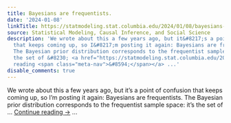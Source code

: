 ```yaml
---
title: Bayesians are frequentists.
date: '2024-01-08'
linkTitle: https://statmodeling.stat.columbia.edu/2024/01/08/bayesians-are-frequentists-2/
source: Statistical Modeling, Causal Inference, and Social Science
description: 'We wrote about this a few years ago, but it&#8217;s a point of confusion
  that keeps coming up, so I&#8217;m posting it again: Bayesians are frequentists.
  The Bayesian prior distribution corresponds to the frequentist sample space: it’s
  the set of &#8230; <a href="https://statmodeling.stat.columbia.edu/2024/01/08/bayesians-are-frequentists-2/">Continue
  reading <span class="meta-nav">&#8594;</span></a> ...'
disable_comments: true
---
```

We wrote about this a few years ago, but it&#8217;s a point of confusion that keeps coming up, so I&#8217;m posting it again: Bayesians are frequentists. The Bayesian prior distribution corresponds to the frequentist sample space: it’s the set of &#8230; <a href="https://statmodeling.stat.columbia.edu/2024/01/08/bayesians-are-frequentists-2/">Continue reading <span class="meta-nav">&#8594;</span></a> ...